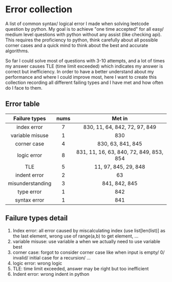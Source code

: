 # Error collection

A list of common syntax/ logical error I made when solving leetcode question by python. My goal is to achieve "one time accepted" for all easy/ medium level questions with python without any assist (like checking api). This requires the proficiency to python, think carefully about all possible corner cases and a quick mind to think about the best and accurate algorithms.

So far I could solve most of questions with 3-10 attempts, and a lot of times my answer causes TLE (time limit exceeded) which indicates my answer is correct but inefficiency. In order to have a better understand about my performance and where I could improve most, here I want to create this collection recording all different failing types and I have met and how often do I face to them.

## Error table

| Failure types   | nums    | Met in  |
| :-------------: |:-------:| :-----: |
| index error     | 7       | 830, 11, 64, 842, 72, 97, 849 |
| variable misuse | 1       | 830 |
| corner case     | 4       | 830, 63, 841, 845 |
| logic error     | 8       | 831, 11, 16, 63, 840, 72, 849, 853, 854 |
| TLE             | 5	    | 11, 97, 845, 29, 848      |
| indent error    | 2       | 63    |
| misunderstanding| 3       | 841, 842, 845     |
| type error      | 1       | 842     |
| syntax error    | 1       | 841     |
## Failure types detail

1. Index error: all error caused by miscalculating index (use list[len(list)] as the last element, wrong use of range(a,b) to get element, ...
2. variable misuse: use variable a when we actually need to use variable best
3. corner case: forgot to consider corner case like when input is empty/ 0/ invalid/ initial case for a recursion/ ...
4. logic error: wrong logic
5. TLE: time limit exceeded, answer may be right but too inefficient
6. Indent error: wrong indent in python